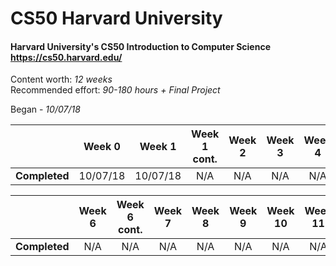 # CS50 Harvard University
#### Harvard University's CS50 Introduction to Computer Science https://cs50.harvard.edu/

Content worth: <i>12 weeks</i><br/>
Recommended effort: <i>90-180 hours + Final Project</i>

Began - <i>10/07/18</i>

|                  |Week 0     | Week 1    | Week 1 cont. | Week 2  | Week 3  | Week 4  | Week 5    | 
| ---------------- |:---------:| :--------:|:------------:| :------:|:-------:| :------:|:---------:| 
| <b>Completed</b> | 10/07/18  | 10/07/18  | N/A          | N/A     | N/A     | N/A     | N/A       | 

|                  |Week 6  |Week 6 cont. | Week 7    | Week 8       | Week 9  | Week 10  | Week 11 |
| ---------------- |:------:|:-----------:| :--------:|:------------:| :------:|:-------:| :-------:|
| <b>Completed</b> | N/A     |N/A         | N/A       | N/A          | N/A     | N/A     | N/A      | 
